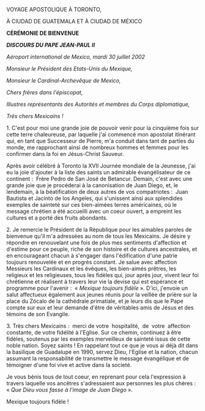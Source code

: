 VOYAGE APOSTOLIQUE À TORONTO,

À CIUDAD DE GUATEMALA ET À CIUDAD DE MÉXICO

**CÉRÉMONIE DE BIENVENUE**

***DISCOURS DU PAPE JEAN-PAUL II***

*Aéroport international de Mexico, mardi 30 juillet 2002*

*Monsieur le Président des Etats-Unis du Mexique,*

*Monsieur le Cardinal-Archevêque de Mexico,*

*Chers frères dans l'épiscopat,*

*Illustres représentants des Autorités et membres du Corps diplomatique,*

*Très chers Mexicains !*

1. C'est pour moi une grande joie de pouvoir venir pour la cinquième fois sur cette terre chaleureuse, par laquelle j'ai commencé mon apostolat itinérant qui, en tant que Successeur de Pierre, m'a conduit dans tant de parties du monde, me rapprochant ainsi de nombreux hommes et femmes pour les confirmer dans la foi en Jésus-Christ Sauveur.

Après avoir célébré à Toronto la XVII Journée mondiale de la Jeunesse, j'ai eu la joie d'ajouter à la liste des saints un admirable évangélisateur de ce continent :  Frère Pedro de San José de Betancur. Demain, c'est avec une grande joie que je procéderai à la canonisation de Juan Diego, et, le lendemain, à la béatification de deux autres de vos compatriotes :  Juan Bautista et Jacinto de los Angeles, qui s'unissent ainsi aux splendides exemples de sainteté sur ces bien-aimées terres américaines, où le message chrétien a été accueilli avec un coeur ouvert, a empreint les cultures et a porté des fruits abondants.

2. Je remercie le Président de la République pour les aimables paroles de bienvenue qu'il m'a adressées au nom de tous les Mexicains. Je désire y répondre en renouvelant une fois de plus mes sentiments d'affection et d'estime pour ce peuple, riche de son histoire et de cultures ancestrales, et en encourageant chacun à s'engager dans l'édification d'une patrie toujours renouvelée et en progrès constant. Je salue avec affection Messieurs les Cardinaux et les évêques, les bien-aimés prêtres, les religieux et les religieuses, tous les fidèles qui, jour après jour, vivent leur foi chrétienne et réalisent à travers leur vie la devise qui est espérance et programme pour l'avenir :  « *Mexique toujours fidèle* ». D'ici, j'envoie un salut affectueux également aux jeunes réunis pour la veillée de prière sur la place du Zócalo de la cathédrale primatiale, et je leurs dis que le Pape compte sur eux et leur demande d'être de véritables amis de Jésus et des témoins de son Evangile.

3. Très chers Mexicains :  merci de votre  hospitalité,  de  votre  affection constante, de votre fidélité à l'Eglise. Sur ce chemin, continuez à être fidèles, soutenus par les exemples merveilleux de sainteté issus de cette noble nation. Soyez saints ! En rappelant tout ce que je vous ai déjà dit dans la basilique de Guadalupe en 1990, servez Dieu, l'Eglise et la nation, chacun assumant la responsabilité de transmettre le message évangélique et de témoigner d'une foi vive et active dans la societé.

Je vous bénis tous de tout coeur, en reprenant pour cela l'expression à travers laquelle vos ancêtres s'adressaient aux personnes les plus chères :  « *Que Dieu vous fasse à l'image de Juan Diego* ».

Mexique toujours fidèle !